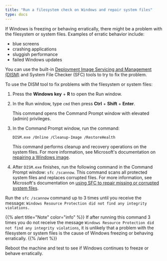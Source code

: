 ```yaml
---
title: "Run a filesystem check on Windows and repair system files"
type: docs
---
```


If Windows is freezing or behaving erratically, there might be a problem with
the filesystem or system files. Examples of erratic behavior include:

- blue screens
- crashing applications
- sluggish performance
- failed Windows updates

You can use the built-in
[Deployment Image Servicing and Management (DISM)](https://docs.microsoft.com/en-us/windows-hardware/manufacture/desktop/what-is-dism?view=windows-10)
and System File Checker (SFC) tools to try to fix the problem.

To use the DISM tool to fix problems with the filesystem or system files:

1. Press the **Windows key** + **R** to open the Run window.

1. In the Run window, type `cmd` then press **Ctrl** + **Shift** + **Enter**.

   This command opens the Command Prompt window with elevated (admin)
   privileges.

1. In the Command Prompt window, run the command:

   ```
   DISM.exe /Online /Cleanup-Image /RestoreHealth
   ```

   This command performs cleanup and recovery operations on the system files.
   For more information, see
   Microsoft's documentation on [repairing a Windows image](https://docs.microsoft.com/en-us/windows-hardware/manufacture/desktop/repair-a-windows-image?view=windows-10).

1. After `DISM.exe` finishes, run the following command in the Command Prompt
   window: `sfc /scannow`. This command scans all protected system files and
   replaces corrupted files. For more information, see Microsoft's
   documentation on
   [using SFC to repair missing or corrupted system files](https://support.microsoft.com/en-us/topic/use-the-system-file-checker-tool-to-repair-missing-or-corrupted-system-files-79aa86cb-ca52-166a-92a3-966e85d4094e).

Run the `sfc /scannow` command up to 3 times until you receive the message:
`Windows Resource Protection did not find any integrity violations.`

{{% alert title="Note" color="info" %}}
If after running this command 3 times you do not receive the message `Windows
Resource Protection did not find any integrity violations`, it is unlikely
that a problem with the filesystem or system files is the cause of Windows
freezing or behaving erratically.
{{% /alert %}}

Reboot the machine and test to see if Windows continues to freeze or behave
erratically.
